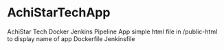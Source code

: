 # AchiStarTechApp
AchiStar Tech Docker Jenkins Pipeline App
simple html file in /public-html to display name of app
Dockerfile
Jenkinsfile
